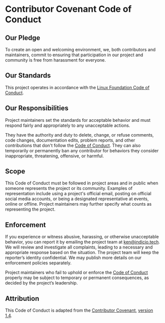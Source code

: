 # Contributor Covenant Code of Conduct

## Our Pledge

To create an open and welcoming environment, we, both contributors and maintainers, commit to ensuring that participation in our project and community is free from harassment for everyone.

## Our Standards

This project operates in accordance with the [Linux Foundation Code of Conduct](code-of-conduct).

## Our Responsibilities

Project maintainers set the standards for acceptable behavior and must respond fairly and appropriately to any unacceptable actions.

They have the authority and duty to delete, change, or refuse comments, code changes, documentation edits, problem reports, and other contributions that don't follow the [Code of Conduct](code-of-conduct). They can also temporarily or permanently ban any contributor for behaviors they consider inappropriate, threatening, offensive, or harmful.

## Scope

This Code of Conduct must be followed in project areas and in public when someone represents the project or its community. Examples of representation include using a project's official email, posting on official social media accounts, or being a designated representative at events, online or offline. Project maintainers may further specify what counts as representing the project.

## Enforcement

If you experience or witness abusive, harassing, or otherwise unacceptable behavior, you can report it by emailing the project team at ken@indicio.tech. We will review and investigate all complaints, leading to a necessary and appropriate response based on the situation. The project team will keep the reporter’s identity confidential. We may publish more details on our enforcement policies separately.

Project maintainers who fail to uphold or enforce the [Code of Conduct](code-of-conduct) properly may be subject to temporary or permanent consequences, as decided by the project’s leadership.

## Attribution

This Code of Conduct is adapted from the [Contributor Covenant][homepage], [version 1.4](version).

[homepage]: http://contributor-covenant.org
[version]: http://contributor-covenant.org/version/1/4/
[code-of-conduct]: https://docs.linuxfoundation.org/lfx/mentorship/mentor-guide/code-of-conduct
